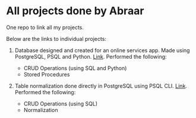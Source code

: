# All projects done by Abraar
One repo to link all my projects.

Below are the links to individual projects:

1. Database designed and created for an online services app. Made using PostgreSQL, PSQL and Python. [Link](https://github.com/SkywalkerZ/homeService). Performed the following:
   - CRUD Operations (using SQL and Python)
   - Stored Procedures

2. Table normalization done directly in PostgreSQL using PSQL CLI. [Link](https://github.com/SkywalkerZ/heritage_site_normalization). Performed the following:
   - CRUD Operations (using SQL)
   - Normalization

